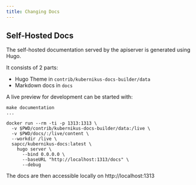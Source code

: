 ```yaml
---
title: Changing Docs
---
```


## Self-Hosted Docs

The self-hosted documentation served by the apiserver is generated using Hugo.

It consists of 2 parts:

  * Hugo Theme in `contrib/kubernikus-docs-builder/data`
  * Markdown docs in `docs`

A live preview for development can be started with:

```
make documentation
...

docker run --rm -ti -p 1313:1313 \
  -v $PWD/contrib/kubernikus-docs-builder/data:/live \
  -v $PWD/docs/:/live/content \
  --workdir /live \
  sapcc/kubernikus-docs:latest \
    hugo server \
      --bind 0.0.0.0 \
      --baseURL "http://localhost:1313/docs" \
      --debug
```

The docs are then accessible locally on http://localhost:1313
